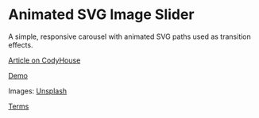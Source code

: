 Animated SVG Image Slider
=========

A simple, responsive carousel with animated SVG paths used as transition effects.

[Article on CodyHouse](http://codyhouse.co/gem/animated-svg-image-slider/)

[Demo](http://codyhouse.co/demo/animated-svg-image-slider/index.html)

Images: [Unsplash](https://unsplash.com/)
 
[Terms](http://codyhouse.co/terms/)
